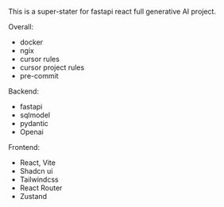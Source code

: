 This is a super-stater for fastapi react full generative AI project.

Overall:

- docker
- ngix
- cursor rules
- cursor project rules
- pre-commit

Backend:

- fastapi
- sqlmodel
- pydantic
- Openai

Frontend:

- React, Vite
- Shadcn ui
- Tailwindcss
- React Router
- Zustand
